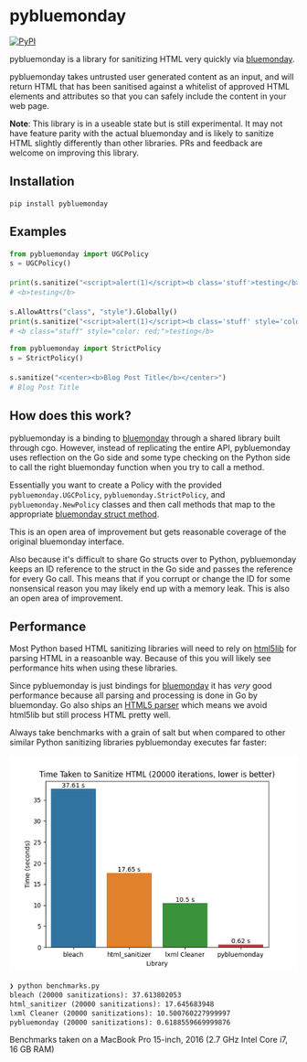 # pybluemonday

[![PyPI](https://img.shields.io/pypi/v/pybluemonday)](https://pypi.org/project/pybluemonday/)

pybluemonday is a library for sanitizing HTML very quickly via [bluemonday](https://github.com/microcosm-cc/bluemonday).

pybluemonday takes untrusted user generated content as an input, and will return HTML that has been sanitised against a whitelist of approved HTML elements and attributes so that you can safely include the content in your web page.

**Note**: This library is in a useable state but is still experimental. It may not have feature parity with the actual bluemonday and is likely to sanitize HTML slightly differently than other libraries. PRs and feedback are welcome on improving this library.

## Installation

```
pip install pybluemonday
```

## Examples

```python
from pybluemonday import UGCPolicy
s = UGCPolicy()

print(s.sanitize("<script>alert(1)</script><b class='stuff'>testing</b>"))
# <b>testing</b>

s.AllowAttrs("class", "style").Globally()
print(s.sanitize("<script>alert(1)</script><b class='stuff' style='color: red;'>testing</b>"))
# <b class="stuff" style="color: red;">testing</b>
```

```python
from pybluemonday import StrictPolicy
s = StrictPolicy()

s.sanitize("<center><b>Blog Post Title</b></center>")
# Blog Post Title
```

## How does this work?

pybluemonday is a binding to [bluemonday](https://github.com/microcosm-cc/bluemonday) through a shared library built through cgo. However, instead of replicating the entire API, pybluemonday uses reflection on the Go side and some type checking on the Python side to call the right bluemonday function when you try to call a method.

Essentially you want to create a Policy with the provided `pybluemonday.UGCPolicy`, `pybluemonday.StrictPolicy`, and `pybluemonday.NewPolicy` classes and then call methods that map to the appropriate [bluemonday struct method](https://pkg.go.dev/github.com/microcosm-cc/bluemonday#Policy).

This is an open area of improvement but gets reasonable coverage of the original bluemonday interface.

Also because it's difficult to share Go structs over to Python, pybluemonday keeps an ID reference to the struct in the Go side and passes the reference for every Go call. This means that if you corrupt or change the ID for some nonsensical reason you may likely end up with a memory leak. This is also an open area of improvement.

## Performance

Most Python based HTML sanitizing libraries will need to rely on [html5lib](https://html5lib.readthedocs.io/en/latest/) for parsing HTML in a reasoanble way. Because of this you will likely see performance hits when using these libraries.

Since pybluemonday is just bindings for [bluemonday](https://github.com/microcosm-cc/bluemonday) it has *very* good performance because all parsing and processing is done in Go by bluemonday. Go also ships an [HTML5 parser](https://godoc.org/golang.org/x/net/html) which means we avoid html5lib but still process HTML pretty well.

Always take benchmarks with a grain of salt but when compared to other similar Python sanitizing libraries pybluemonday executes far faster:

![](benchmarks.png)

```
❯ python benchmarks.py
bleach (20000 sanitizations): 37.613802053
html_sanitizer (20000 sanitizations): 17.645683948
lxml Cleaner (20000 sanitizations): 10.500760227999997
pybluemonday (20000 sanitizations): 0.6188559669999876
```

Benchmarks taken on a MacBook Pro 15-inch, 2016 (2.7 GHz Intel Core i7, 16 GB RAM)
